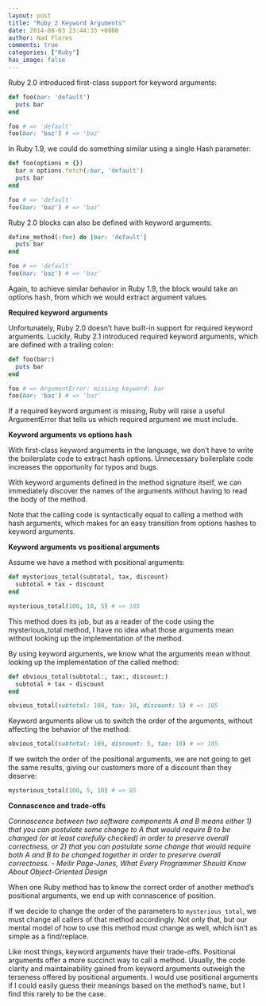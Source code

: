 ```yaml
---
layout: post
title: "Ruby 2 Keyword Arguments"
date: 2014-08-03 23:44:33 +0800
author: Nad Flores
comments: true
categories: ["Ruby"]
has_image: false
---
```


Ruby 2.0 introduced first-class support for keyword arguments:

``` ruby
def foo(bar: 'default')
  puts bar
end

foo # => 'default'
foo(bar: 'baz') # => 'baz'
```
<!--more-->

In Ruby 1.9, we could do something similar using a single Hash parameter:

```ruby
def foo(options = {})
  bar = options.fetch(:bar, 'default')
  puts bar
end

foo # => 'default'
foo(bar: 'baz') # => 'baz'
```

Ruby 2.0 blocks can also be defined with keyword arguments:

```ruby
define_method(:foo) do |bar: 'default'|
  puts bar
end

foo # => 'default'
foo(bar: 'baz') # => 'baz'
```

Again, to achieve similar behavior in Ruby 1.9, the block would take an options hash, from which we would extract argument values.

**Required keyword arguments**

Unfortunately, Ruby 2.0 doesn’t have built-in support for required keyword arguments. Luckily, Ruby 2.1 introduced required keyword arguments, which are defined with a trailing colon:

```ruby
def foo(bar:)
  puts bar
end

foo # => ArgumentError: missing keyword: bar
foo(bar: 'baz') # => 'baz'
```

If a required keyword argument is missing, Ruby will raise a useful ArgumentError that tells us which required argument we must include.

**Keyword arguments vs options hash**

With first-class keyword arguments in the language, we don’t have to write the boilerplate code to extract hash options. Unnecessary boilerplate code increases the opportunity for typos and bugs.

With keyword arguments defined in the method signature itself, we can immediately discover the names of the arguments without having to read the body of the method.

Note that the calling code is syntactically equal to calling a method with hash arguments, which makes for an easy transition from options hashes to keyword arguments.

**Keyword arguments vs positional arguments**

Assume we have a method with positional arguments:

```ruby
def mysterious_total(subtotal, tax, discount)
  subtotal + tax - discount
end

mysterious_total(100, 10, 5) # => 105
```

This method does its job, but as a reader of the code using the mysterious_total method, I have no idea what those arguments mean without looking up the implementation of the method.

By using keyword arguments, we know what the arguments mean without looking up the implementation of the called method:

```ruby
def obvious_total(subtotal:, tax:, discount:)
  subtotal + tax - discount
end

obvious_total(subtotal: 100, tax: 10, discount: 5) # => 105
```

Keyword arguments allow us to switch the order of the arguments, without affecting the behavior of the method:

```ruby
obvious_total(subtotal: 100, discount: 5, tax: 10) # => 105
```

If we switch the order of the positional arguments, we are not going to get the same results, giving our customers more of a discount than they deserve:

```ruby
mysterious_total(100, 5, 10) # => 95
```

**Connascence and trade-offs**

*Connascence between two software components A and B means either 1) that you can postulate some change to A that would require B to be changed (or at least carefully checked) in order to preserve overall correctness, or 2) that you can postulate some change that would require both A and B to be changed together in order to preserve overall correctness. - Meilir Page-Jones, What Every Programmer Should Know About Object-Oriented Design*

When one Ruby method has to know the correct order of another method’s positional arguments, we end up with connascence of position.

If we decide to change the order of the parameters to `mysterious_total`, we must change all callers of that method accordingly. Not only that, but our mental model of how to use this method must change as well, which isn’t as simple as a find/replace.

Like most things, keyword arguments have their trade-offs. Positional arguments offer a more succinct way to call a method. Usually, the code clarity and maintainability gained from keyword arguments outweigh the terseness offered by positional arguments. I would use positional arguments if I could easily guess their meanings based on the method’s name, but I find this rarely to be the case.
